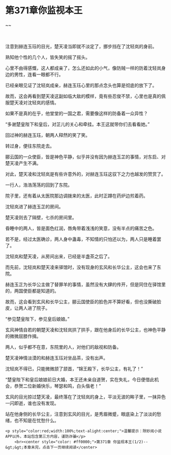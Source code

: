 # 第371章你监视本王
~~
    	    <p name="pagetop" href="javascript:void(0);" onclick="return false" style="line-height: 35px;padding: 10px;color: #333;"> </p><p>注意到赫连玉珏的目光，楚天凌当即就不淡定了，挪步挡在了沈轻岚的身前。</p><p>熟知他个性的几个人，皆失笑的摇了摇头。</p><p>心里不由得感慨，这人都成亲了，怎么还如此的小气，像防贼一样的防着沈轻岚身边的男性，连看一眼都不行。</p><p>已经亲眼见证了沈轻岚成亲，赫连玉珏心里的那点念头也算是彻底的放下了。</p><p>故而，这会再看到楚天凌这副如临大敌的模样，竟有些忍俊不禁，心里也是真的佩服楚天凌对沈轻岚的感情。</p><p>如果不是真的在乎，他堂堂的一国之君，需要像这样的防备着一众异性？</p><p>“多谢楚皇陛下和皇后，对芷儿的关心和牵挂。本王这就带你们去看看她。”</p><p>回过神的赫连玉珏，朝两人释然的笑了笑。</p><p>转过身，便往东院走去。</p><p>郦云国的一众使臣，皆是神色平静，似乎并没有因为赫连玉芷的事情，对东启、对楚天凌产生不满。</p><p>对此，楚天凌和沈轻岚是有些许意外的，对赫连玉珏这驭下之力也越发的赞赏了。</p><p>一行人，浩浩荡荡的回到了东院。</p><p>院子里，还有着从太医院那边调拨来的太医，此时正蹲在药炉边煎着药。</p><p>沈轻岚进了赫连玉芷的房间。</p><p>楚天凌则去了隔壁，七杀的房间里。</p><p>昏睡中的两人，皆是面色红润，唇角带着浅浅的笑意，没有半点的痛苦之色。</p><p>若不是，经过太医确诊，两人身中蛊毒，不知情的只怕还以为，两人只是睡着罢了。</p><p>沈轻岚和楚天凌，从房间出来，已经是半盏茶之后了。</p><p>而先前，沈轻岚和楚天凌来驿馆时，没有现身的玄风和长华公主，这会也来了东院。</p><p>赫连玉芷为长华公主做了替罪羊的事情，虽然没有大肆的传开，但是同住在驿馆里的，两国使臣都是知道的。</p><p>故而，这会看到玄风和长华公主，郦云国使臣的脸色并不算好看，但也没撕破脸皮，让两人进了院子。</p><p>“参见楚皇陛下，参见皇后娘娘。”</p><p>玄风神情自若的朝楚天凌和沈轻岚拱了拱手，跟在他身后的长华公主，也神色平静的微微屈膝作揖。</p><p>两人，似乎都不在意，东院里的人，对他们的敌视和防备。</p><p>楚天凌神情淡漠的和赫连玉珏对坐品茶，没有出声。</p><p>沈轻岚不得已，只能微微颔了颔首，“锦王殿下，长华公主，有礼了！”</p><p>“楚皇陛下和皇后娘娘前日大婚，本王还未亲自道贺，实在失礼，今日便借此机会，恭贺二位新婚快乐，琴瑟和鸣，白头偕老！”</p><p>玄风的目光掠过楚天凌，最终落在了沈轻岚的身上，平淡无波的眸子里，一抹异色一闪即逝，谁也没有发现。</p><p>站在他身侧的长华公主，注意到玄风的目光，是秀眉微蹙，眼底染上了淡淡的愁绪，也不知是在忧愁什么。</p>
    	
   	<p style="color:red;width:100%;text-alight:center;">温馨提示：除妙阅小说APP以外，本站包含第三方内容，谨防诈骗</p>
    	<br><center style="color: #ff0000;">第371章 你监视本王(1/2)--&gt;&gt;本章未完，点击下一页继续阅读</center>
    	